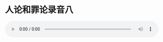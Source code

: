 # 人论和罪论录音八

<audio style="width: 100%;" preload="false" controls controlslist="nodownload"><source src="//cdn.wechat.edu.pl/audio/mp3/old/27389.mp3" type="audio/mpeg">Your browser does not support the audio element.</audio>


